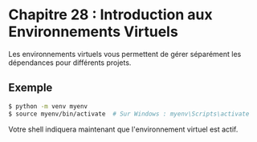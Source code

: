 # Chapitre 28 : Introduction aux Environnements Virtuels

Les environnements virtuels vous permettent de gérer séparément les dépendances pour différents projets.

## Exemple

```bash
$ python -m venv myenv
$ source myenv/bin/activate  # Sur Windows : myenv\Scripts\activate
```

Votre shell indiquera maintenant que l'environnement virtuel est actif.